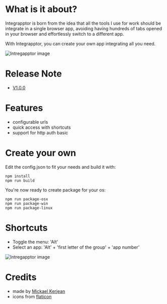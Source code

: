 # What is it about?
Integrapptor is born from the idea that all the tools I use for work should be integrate in a single browser app, avoiding having hundreds of tabs opened in your browser and effortlessly switch to a different app.

With Integrapptor, you can create your own app integrating all you need.

![Intregapptor image](https://raw.githubusercontent.com/mickael-kerjean/integrapptor/master/screenshot.jpg)

# Release Note
- [V1.0.0](https://mickael.kerjean.me/2017/07/11/release-of-integrapptor-v1_0_0/)

# Features
- configurable urls
- quick access with shortcuts
- support for http auth basic

# Create your own
Edit the config.json to fit your needs and build it with:
```
npm install
npm run build
```
You're now ready to create package for your os:
```
npm run package-osx
npm run package-win
npm run package-linux
```

# Shortcuts
- Toggle the menu: 'Alt'
- Select an app: 'Alt' + 'first letter of the group' + 'app number'

![Intregapptor image](https://raw.githubusercontent.com/mickael-kerjean/integrapptor/master/screenshot2.jpg)

# Credits
- made by [Mickael Kerjean](https://mickael.kerjean.me/about)
- icons from [flaticon](https://flaticon.com)
